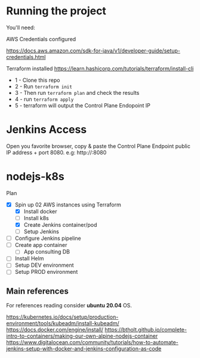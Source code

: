 # Running the project

You'll need:

AWS Credentials configured

https://docs.aws.amazon.com/sdk-for-java/v1/developer-guide/setup-credentials.html

Terraform installed
https://learn.hashicorp.com/tutorials/terraform/install-cli

- 1 - Clone this repo
- 2 - Run ```terraform init```
- 3 - Then run ```terraform plan``` and check the results
- 4 - run ```terraform apply```
- 5 - terraform will output the Control Plane Endopoint IP

# Jenkins Access
Open you favorite browser, copy & paste the Control Plane Endpoint public IP address + port 8080.
e.g: http://<control-plane-public-ip>:8080

# nodejs-k8s

Plan

- [x] Spin up 02 AWS instances using Terraform
   - [x] Install docker
   - [ ] Install k8s
   - [x] Create Jenkins container/pod
   - [ ] Setup Jenkins
- [ ] Configure Jenkins pipeline
- [ ] Create app container
   - [ ] App consulting DB
- [ ] Install Helm
- [ ] Setup DEV environment
- [ ] Setup PROD environment

## Main references

For references reading consider **ubuntu 20.04** OS.

https://kubernetes.io/docs/setup/production-environment/tools/kubeadm/install-kubeadm/
https://docs.docker.com/engine/install/
https://btholt.github.io/complete-intro-to-containers/making-our-own-alpine-nodejs-container
https://www.digitalocean.com/community/tutorials/how-to-automate-jenkins-setup-with-docker-and-jenkins-configuration-as-code